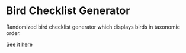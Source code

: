 # Bird Checklist Generator
Randomized bird checklist generator which displays birds in taxonomic order.

[See it here](https://parkerdavis1.github.io/checklist_generator/)
